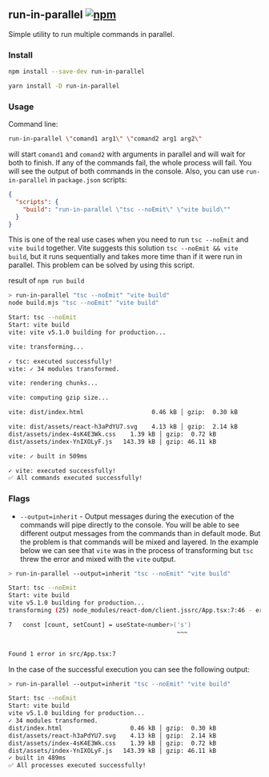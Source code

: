 ## run-in-parallel [![npm][npm-image]][npm-url]

Simple utility to run multiple commands in parallel.

### Install
```bash
npm install --save-dev run-in-parallel
```

```bash
yarn install -D run-in-parallel
```

### Usage

Command line:
```bash
run-in-parallel \"comand1 arg1\" \"comand2 arg1 arg2\"
```
will start `comand1` and `comand2` with arguments in parallel and will wait for both to finish.
If any of the commands fail, the whole process will fail. You will see the output of both commands in the console.
Also, you can use `run-in-parallel` in `package.json` scripts:

```json
{
  "scripts": {
    "build": "run-in-parallel \"tsc --noEmit\" \"vite build\""
  }
}
```

This is one of the real use cases when you need to run `tsc --noEmit` and `vite build` together. 
Vite suggests this solution `tsc --noEmit && vite build`, but it runs sequentially and takes more time than if it were run in parallel.
This problem can be solved by using this script.

result of `npm run build`
```bash
> run-in-parallel "tsc --noEmit" "vite build"
node build.mjs "tsc --noEmit" "vite build"

Start: tsc --noEmit
Start: vite build
vite: vite v5.1.0 building for production...

vite: transforming...

✓ tsc: executed successfully!
vite: ✓ 34 modules transformed.

vite: rendering chunks...

vite: computing gzip size...

vite: dist/index.html                   0.46 kB │ gzip:  0.30 kB

vite: dist/assets/react-h3aPdYU7.svg    4.13 kB │ gzip:  2.14 kB
dist/assets/index-4sK4E3Wk.css    1.39 kB │ gzip:  0.72 kB
dist/assets/index-YnIXOLyF.js   143.39 kB │ gzip: 46.11 kB

vite: ✓ built in 509ms

✓ vite: executed successfully!
✅ All commands executed successfully!
```

### Flags

- `--output=inherit` - Output messages during the execution of the commands will pipe directly to the console. 
You will be able to see different output messages from the commands than in default mode. 
But the problem is that commands will be mixed and layered. 
In the example below we can see that `vite` was in the process of transforming but `tsc` threw the error and mixed with the `vite` output.

```bash
> run-in-parallel --output=inherit "tsc --noEmit" "vite build"

Start: tsc --noEmit
Start: vite build
vite v5.1.0 building for production...
transforming (25) node_modules/react-dom/client.jssrc/App.tsx:7:46 - error TS2345: Argument of type 'string' is not assignable to parameter of type 'number | (() => number)'.

7   const [count, setCount] = useState<number>('s')
                                               ~~~


Found 1 error in src/App.tsx:7
```

In the case of the successful execution you can see the following output:
```bash
> run-in-parallel --output=inherit "tsc --noEmit" "vite build"

Start: tsc --noEmit
Start: vite build
vite v5.1.0 building for production...
✓ 34 modules transformed.
dist/index.html                   0.46 kB │ gzip:  0.30 kB
dist/assets/react-h3aPdYU7.svg    4.13 kB │ gzip:  2.14 kB
dist/assets/index-4sK4E3Wk.css    1.39 kB │ gzip:  0.72 kB
dist/assets/index-YnIXOLyF.js   143.39 kB │ gzip: 46.11 kB
✓ built in 489ms
✅ All processes executed successfully!
```

[npm-image]: https://img.shields.io/npm/v/run-in-parallel.svg
[npm-url]: https://npmjs.org/package/run-in-parallel
